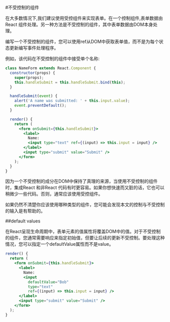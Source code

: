 #不受控制的组件

在大多数情况下,我们建议使用受控组件来实现表单。在一个控制组件,表单数据由React 组件处理。另一种方法是不受控制的组件，其中表单数据由DOM本身处理。

编写一个不受控制的组件，您可以使用ref从DOM中获取表单值，而不是为每个状态更新编写事件处理程序。

例如，该代码在不受控制的组件中接受单个名称:

```jsx harmony
class NameForm extends React.Component {
  constructor(props) {
    super(props);
    this.handleSubmit = this.handleSubmit.bind(this);
  }

  handleSubmit(event) {
    alert('A name was submitted: ' + this.input.value);
    event.preventDefault();
  }

  render() {
    return (
      <form onSubmit={this.handleSubmit}>
        <label>
          Name:
          <input type="text" ref={(input) => this.input = input} />
        </label>
        <input type="submit" value="Submit" />
      </form>
    );
  }
}
```

因为一个不受控制的成分在DOM中保持了真理的来源，当使用不受控制的组件时，集成React 和非React 代码有时更容易。如果你想快速而又脏的话，它也可以稍微少一些代码。否则，通常应该使用受控组件。

如果仍然不清楚你应该使用哪种类型的组件，您可能会发现本文的控制与不受控制的输入是有帮助的。

##default values

在React呈现生命周期中，表单元素的值属性将覆盖DOM中的值。对于不受控制的组件，您通常需要响应来指定初始值，但要让后续的更新不受控制。要处理这种情况，您可以指定一个defaultValue属性而不是value。

```jsx harmony
render() {
  return (
    <form onSubmit={this.handleSubmit}>
      <label>
        Name:
        <input
          defaultValue="Bob"
          type="text"
          ref={(input) => this.input = input} />
      </label>
      <input type="submit" value="Submit" />
    </form>
  );
}
```

